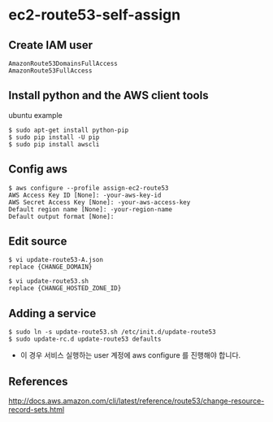 # ec2-route53-self-assign



## Create IAM user
```
AmazonRoute53DomainsFullAccess
AmazonRoute53FullAccess
```


## Install python and the AWS client tools
ubuntu example
```
$ sudo apt-get install python-pip
$ sudo pip install -U pip
$ sudo pip install awscli
```



## Config aws
```
$ aws configure --profile assign-ec2-route53
AWS Access Key ID [None]: -your-aws-key-id
AWS Secret Access Key [None]: -your-aws-access-key
Default region name [None]: -your-region-name
Default output format [None]:
```


## Edit source
```
$ vi update-route53-A.json
replace {CHANGE_DOMAIN} 
```
```
$ vi update-route53.sh
replace {CHANGE_HOSTED_ZONE_ID} 
```



## Adding a service
```
$ sudo ln -s update-route53.sh /etc/init.d/update-route53
$ sudo update-rc.d update-route53 defaults
```
* 이 경우 서비스 실행하는 user 계정에 aws configure 를 진행해야 합니다.


## References
http://docs.aws.amazon.com/cli/latest/reference/route53/change-resource-record-sets.html
